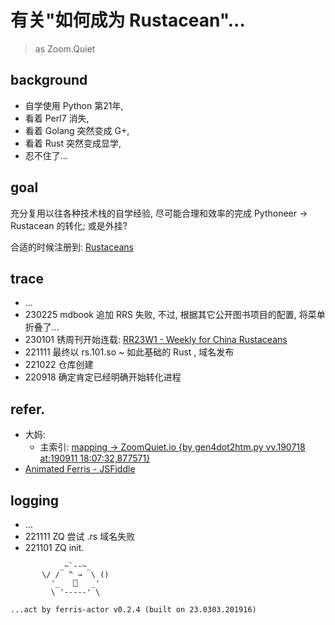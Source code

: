 # 有关"如何成为 Rustacean"...
> as Zoom.Quiet

## background

- 自学使用 Python 第21年,
- 看着 Perl7 消失,
- 看着 Golang 突然变成 G+,
- 看着 Rust 突然变成显学,
- 忍不住了...

## goal

充分复用以往各种技术栈的自学经验,
尽可能合理和效率的完成 Pythoneer -> Rustacean 的转化;
或是外挂?


合适的时候注册到: [Rustaceans](https://rustaceans.org/)


## trace

- ...
- 230225 mdbook 追加 RRS 失败, 不过, 根据其它公开图书项目的配置, 将菜单折叠了...
- 230101 锈周刊开始连载: [RR23W1 - Weekly for China Rustaceans](https://weekly.rs.101.so/2023/RR23W1.html#%E6%96%87%E7%AB%A0%E5%97%AF%E5%93%BC)
- 221111 最终以 rs.101.so ~ 如此基础的 Rust , 域名发布
- 221022 仓库创建
- 220918 确定肯定已经明确开始转化进程


## refer.

- 大妈:
    - 主索引: [mapping \-> ZoomQuiet\.io \{by gen4dot2htm\.py vv\.190718 at:190911 18:07:32,877571\}](https://zoomquiet.io/)
- [Animated Ferris - JSFiddle](https://jsfiddle.net/Diggsey/3pdgh52r/embedded/result/)


## logging

- ...
- 221111 ZQ 尝试 .rs 域名失败
- 221101 ZQ init.



```
           _~`--~_
       \/ /  ^ →  \ ()
         '_   ⎕   _'
         \ '-----' \

...act by ferris-actor v0.2.4 (built on 23.0303.201916)
```












